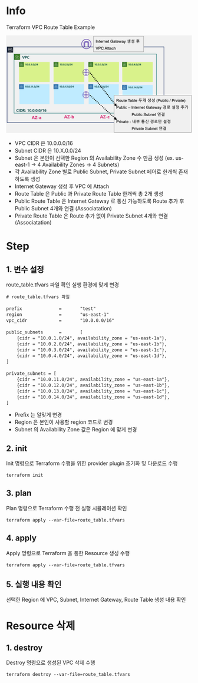 # Info
Terraform VPC Route Table Example

![](./img/04-route-table-diagram.png)

* VPC CIDR 은 10.0.0.0/16 
* Subnet CIDR 은 10.X.0.0/24 
* Subnet 은 본인이 선택한 Region 의 Availability Zone 수 만큼 생성 (ex. us-east-1 -> 4 Availability Zones -> 4 Subnets)
* 각 Availability Zone 별로 Public Subnet, Private Subnet 페어로 한개씩 존재하도록 생성
* Internet Gateway 생성 후 VPC 에 Attach
* Route Table 은 Public 과 Private Route Table 한개씩 총 2개 생성
* Public Route Table 은 Internet Gateway 로 통신 가능하도록 Route 추가 후 Public Subnet 4개와 연결 (Associatation)
* Private Route Table 은 Route 추가 없이 Private Subnet 4개와 연결 (Associatation)


# Step

## 1. 변수 설정
route_table.tfvars 파일 확인 
실행 환경에 맞게 변경  

```
# route_table.tfvars 파일

prefix              =       "test"
region              =       "us-east-1"
vpc_cidr            =       "10.0.0.0/16"

public_subnets      =       [
    {cidr = "10.0.1.0/24", availability_zone = "us-east-1a"},
    {cidr = "10.0.2.0/24", availability_zone = "us-east-1b"},
    {cidr = "10.0.3.0/24", availability_zone = "us-east-1c"},
    {cidr = "10.0.4.0/24", availability_zone = "us-east-1d"},
]

private_subnets = [
    {cidr = "10.0.11.0/24", availability_zone = "us-east-1a"},
    {cidr = "10.0.12.0/24", availability_zone = "us-east-1b"},
    {cidr = "10.0.13.0/24", availability_zone = "us-east-1c"},
    {cidr = "10.0.14.0/24", availability_zone = "us-east-1d"},
]
```
* Prefix 는 알맞게 변경
* Region 은 본인이 사용할 region 코드로 변경
* Subnet 의 Availability Zone 값은 Region 에 맞게 변경


## 2. init  
Init 명령으로 Terraform 수행을 위한 provider plugin 초기화 및 다운로드 수행

```
terraform init
```

## 3. plan  
Plan 명령으로 Terraform 수행 전 실행 시뮬레이션 확인
```
terraform apply --var-file=route_table.tfvars
```  

## 4. apply  
Apply 명령으로 Terraform 을 통한 Resource 생성 수행
```
terraform apply --var-file=route_table.tfvars
```  

## 5. 실행 내용 확인
선택한 Region 에 VPC, Subnet, Internet Gateway, Route Table 생성 내용 확인 


# Resource 삭제

## 1. destroy
Destroy 명령으로 생성된 VPC 삭제 수행
```
terraform destroy --var-file=route_table.tfvars
```
